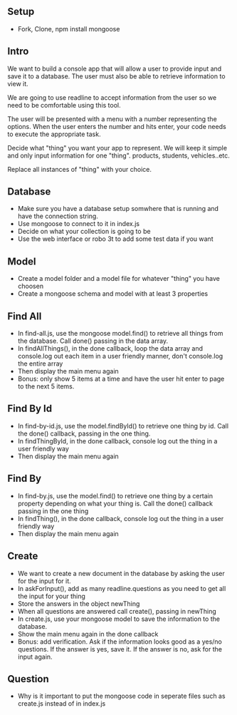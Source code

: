 ## Setup
* Fork, Clone, npm install mongoose

## Intro
We want to build a console app that will allow a user to provide input and save it to a database. The user must also be able to retrieve information to view it.

We are going to use readline to accept information from the user so we need to be comfortable using this tool.

The user will be presented with a menu with a number representing the options. When the user enters the number and hits enter, your code needs to execute the appropriate task.

Decide what "thing" you want your app to represent. We will keep it simple and only input information for one "thing". products, students, vehicles..etc.

Replace all instances of "thing" with your choice.


## Database
* Make sure you have a database setup somwhere that is running and have the connection string.
* Use mongoose to connect to it in index.js
* Decide on what your collection is going to be
* Use the web interface or robo 3t to add some test data if you want


## Model
* Create a model folder and a model file for whatever "thing" you have choosen
* Create a mongoose schema and model with at least 3 properties

## Find All
* In find-all.js, use the mongoose model.find() to retrieve all things from the database. Call done() passing in the data array.
* In findAllThings(), in the done callback, loop the data array and console.log out each item in a user friendly manner, don't console.log the entire array
* Then display the main menu again
* Bonus: only show 5 items at a time and have the user hit enter to page to the next 5 items.

## Find By Id
* In find-by-id.js, use the model.findById() to retrieve one thing by id. Call the done() callback, passing in the one thing.
* In findThingById, in the done callback, console log out the thing in a user friendly way
* Then display the main menu again

## Find By
* In find-by.js, use the model.find() to retrieve one thing by a certain property depending on what your thing is. Call the done() callback passing in the one thing
* In findThing(), in the done callback, console log out the thing in a user friendly way
* Then display the main menu again

## Create
* We want to create a new document in the database by asking the user for the input for it.
* In askForInput(), add as many readline.questions as you need to get all the input for your thing
* Store the answers in the object newThing
* When all questions are answered call create(), passing in newThing
* In create.js, use your mongoose model to save the information to the database.
* Show the main menu again in the done callback
* Bonus: add verification. Ask if the information looks good as a yes/no questions. If the answer is yes, save it. If the answer is no, ask for the input again.

## Question
* Why is it important to put the mongoose code in seperate files such as create.js instead of in index.js
